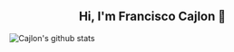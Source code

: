 <h2 align="center">Hi, I'm Francisco Cajlon 👋</h2>
 
![Cajlon's github stats](https://github-readme-stats.vercel.app/api?username=cajlonbatista&show_icons=true&theme=vue-dark)
